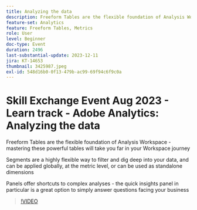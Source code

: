 ```yaml
---
title: Analyzing the data
description: Freeform Tables are the flexible foundation of Analysis Workspace - mastering these powerful tables will take you far in your Workspace journeySegments are a highly flexible way to filter and dig deep into your data, and can be applied globally, at the metric level, or can be used as standalone dimensions. Panels offer shortcuts to complex analyses - the quick insights panel in particular is a great option to simply answer questions facing your business
feature-set: Analytics
feature: Freeform Tables, Metrics
role: User
level: Beginner
doc-type: Event
duration: 2496
last-substantial-update: 2023-12-11
jira: KT-14653
thumbnail: 3425987.jpeg
exl-id: 548d16b0-0f13-479b-ac99-69f94c6f9c0a
---
```

# Skill Exchange Event Aug 2023 - Learn track - Adobe Analytics: Analyzing the data

Freeform Tables are the flexible foundation of Analysis Workspace - mastering these powerful tables will take you far in your Workspace journey

Segments are a highly flexible way to filter and dig deep into your data, and can be applied globally, at the metric level, or can be used as standalone dimensions

Panels offer shortcuts to complex analyses - the quick insights panel in particular is a great option to simply answer questions facing your business

>[!VIDEO](https://video.tv.adobe.com/v/3425987/?learn=on)
